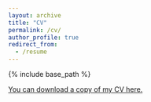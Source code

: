```yaml
---
layout: archive
title: "CV"
permalink: /cv/
author_profile: true
redirect_from:
  - /resume
---
```


{% include base_path %}

[You can download a copy of my CV here.](assets/Vrotsos_CV.pdf)
